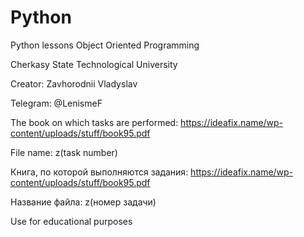# Python
Python lessons Object Oriented Programming

Cherkasy State Technological University

Creator:
Zavhorodnii Vladyslav

Telegram:
@LenismeF



The book on which tasks are performed:
https://ideafix.name/wp-content/uploads/stuff/book95.pdf

File name:
z(task number)

Книга, по которой выполняются задания:
https://ideafix.name/wp-content/uploads/stuff/book95.pdf

Название файла:
z(номер задачи)


Use for educational purposes
